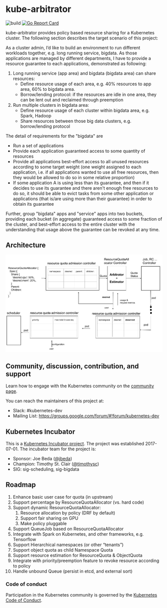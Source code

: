# kube-arbitrator

![build](https://travis-ci.org/kubernetes-incubator/kube-arbitrator.svg?branch=master)
[![Go Report Card](https://goreportcard.com/badge/github.com/kubernetes-incubator/kube-arbitrator)](https://goreportcard.com/report/github.com/kubernetes-incubator/kube-arbitrator)

kube-arbitrator provides policy based resource sharing for a Kubernetes cluster. The following section describes the target scenario of this project:

As a cluster admin, I’d like to build an environment to run different workloads together, e.g. long running service, bigdata. As those applications are managed by different departments, I have to provide a resource guarantee to each applications, demonstrated as following:
    
1. Long running service (app area) and bigdata (bigdata area) can share resources:
    * Define resource usage of each area, e.g. 40% resources to app area, 60% to bigdata area.
    * Borrow/lending protocol: if the resources are idle in one area, they can be lent out and reclaimed through preemption
1. Run multiple clusters in bigdata area:
    * Define resource usage of each cluster within bigdata area, e.g. Spark, Hadoop
    * Share resources between those big data clusters, e.g. borrow/lending protocol

The detail of requirements for the "bigdata" are

* Run a set of applications
* Provide each application guaranteed access to some quantity of resources
* Provide all applications best-effort access to all unused resources according to some target weight (one weight assigned to each application, i.e. if all applications wanted to use all free resources, then they would be allowed to do so in some relative proportion)
* If some application A is using less than its guarantee, and then if it decides to use its guarantee and there aren't enough free resources to do so, it should be able to evict tasks from some other application or applications (that is/are using more than their guarantee) in order to obtain its guarantee

Further, group "bigdata" apps and "service" apps into two buckets, providing each bucket (in aggregate) guaranteed access to some fraction of the cluster, and best-effort access to the entire cluster with the understanding that usage above the guarantee can be revoked at any time.

## Architecture

![architect](doc/images/architect.jpg)

## Community, discussion, contribution, and support

Learn how to engage with the Kubernetes community on the [community page](http://kubernetes.io/community/).

You can reach the maintainers of this project at:

- Slack: #kubernetes-dev
- Mailing List: https://groups.google.com/forum/#!forum/kubernetes-dev

## Kubernetes Incubator

This is a [Kubernetes Incubator project](https://github.com/kubernetes/community/blob/master/incubator.md). The project was established 2017-07-01. The incubator team for the project is:

- Sponsor: Joe Beda ([@jbeda](https://github.com/jbeda))
- Champion: Timothy St. Clair ([@timothysc](https://github.com/timothysc))
- SIG: sig-scheduling, sig-bigdata

## Roadmap

1. Enhance basic user case for quota (in upstream)
1. Support percentage by ResourceQuotaAllocator (vs. hard code)
1. Support dynamic ResourceQuotaAllocator:
    1. Resource allocation by policy (DRF by default)
    1. Support fair sharing on GPU
    1. Make policy pluggable
1. Support QueueJob based on ResourceQuotaAllocator
1. Integrate with Spark on Kubernetes, and other frameworks, e.g. Tensorflow
1. Support Hierarchical namespaces (or other “tenants”)
1. Support object quota as child Namespace Quota
1. Support resource estimation for ResourceQuota & ObjectQuota
1. Integrate with priority/preemption feature to revoke resource according to policy
1. Handle unbound Queue (persist in etcd, and external sort)


### Code of conduct

Participation in the Kubernetes community is governed by the [Kubernetes Code of Conduct](code-of-conduct.md).
